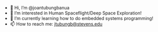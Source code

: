 - 👋 Hi, I’m @joantubungbanua
- 👀 I’m interested in Human Spaceflight/Deep Space Exploration!
- 🌱 I’m currently learning how to do embedded systems programming!
- 📫 How to reach me: jtubungb@stevens.edu 

<!---
joantubungbanua/joantubungbanua is a ✨ special ✨ repository because its `README.md` (this file) appears on your GitHub profile.
You can click the Preview link to take a look at your changes.
--->
